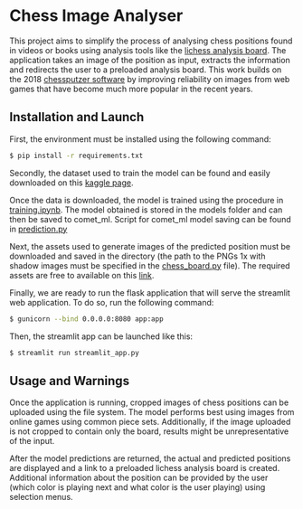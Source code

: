 # Chess Image Analyser

This project aims to simplify the process of analysing chess positions found in videos or books using analysis tools like the [lichess analysis board](https://lichess.org/analysis). The application takes an image of the position as input, extracts the information and redirects the user to a preloaded analysis board. This work builds on the 2018 [chessputzer software](https://github.com/metterklume/chessputzer) by improving reliability on images from web games that have become much more popular in the recent years.

## Installation and Launch

First, the environment must be installed using the following command:

```sh
$ pip install -r requirements.txt
```

Secondly, the dataset used to train the model can be found and easily downloaded on this [kaggle page](https://www.kaggle.com/datasets/koryakinp/chess-positions).

Once the data is downloaded, the model is trained using the procedure in [training.ipynb](training.ipynb). The model obtained is stored in the models folder and can then be saved to comet_ml. Script for comet_ml model saving can be found in [prediction.py](prediction.py)

Next, the assets used to generate images of the predicted position must be downloaded and saved in the directory (the path to the PNGs 1x with shadow images must be specified in the [chess_board.py](chess_board.py) file). The required assets are free to available on this [link](https://opengameart.org/content/chess-pieces-and-board-squares). 

Finally, we are ready to run the flask application that will serve the streamlit web application. To do so, run the following command:
```sh
$ gunicorn --bind 0.0.0.0:8080 app:app
```
Then, the streamlit app can be launched like this:
```sh
$ streamlit run streamlit_app.py
```

## Usage and Warnings

Once the application is running, cropped images of chess positions can be uploaded using the file system. The model performs best using images from online games using common piece sets. Additionally, if the image uploaded is not cropped to contain only the board, results might be unrepresentative of the input. 

After the model predictions are returned, the actual and predicted positions are displayed and a link to a preloaded lichess analysis board is created. Additional information about the position can be provided by the user (which color is playing next and what color is the user playing) using selection menus.

